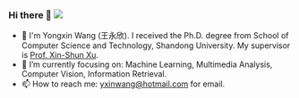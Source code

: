 ### Hi there 👋 ![]( https://visitor-badge.glitch.me/badge?page_id=yxinwang.homepage)

- 🔭 I'm Yongxin Wang (王永欣). <!--I am currently an associate professor with the School of Computer Science and Techonology, Shandong Jianzhu University, Jinan, China.-->I received the Ph.D. degree from School of Computer Science and Technology, Shandong University. My supervisor is [Prof. Xin-Shun Xu](http://mima.sdu.edu.cn/Members/xinshunxu/index.htm).
- 🌱 I’m currently focusing on: Machine Learning, Multimedia Analysis, Computer Vision, Information Retrieval.
- 📫 How to reach me: yxinwang@hotmail.com for email.

<!--
**yxinwang/yxinwang** is a ✨ _special_ ✨ repository because its `README.md` (this file) appears on your GitHub profile.
Here are some ideas to get you started:
- 👯 I will graduate in June, 2021. I'm currently looking for a post-doc position or full-time job.
- 🤔 I’m looking for help with ...
- 💬 Ask me about ...
- 😄 Pronouns: ...
- ⚡ Fun fact: ...
-->
